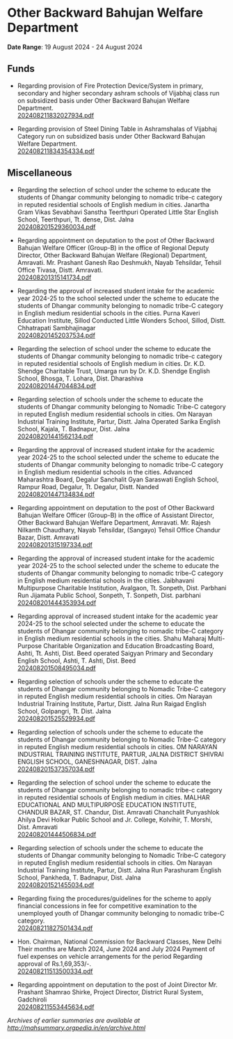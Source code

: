 # Other Backward Bahujan Welfare Department

**Date Range**: 19 August 2024 - 24 August 2024


## Funds
- Regarding provision of Fire Protection Device/System in primary, secondary and higher secondary ashram schools of Vijabhaj class run on subsidized basis under Other Backward Bahujan Welfare Department.\
  [202408211832027934.pdf](https://gr.maharashtra.gov.in/Site/Upload/Government%20Resolutions/English/202408211832027934.pdf)

- Regarding provision of Steel Dining Table in Ashramshalas of Vijabhaj Category run on subsidized basis under Other Backward Bahujan Welfare Department.\
  [202408211834354334.pdf](https://gr.maharashtra.gov.in/Site/Upload/Government%20Resolutions/English/202408211834354334.pdf)

## Miscellaneous
- Regarding the selection of school under the scheme to educate the students of Dhangar community belonging to nomadic tribe-c category in reputed residential schools of English medium in cities. Janartha Gram Vikas Sevabhavi Sanstha Teerthpuri Operated Little Star English School, Teerthpuri, Tt. dense, Dist. Jalna\
  [202408201529360034.pdf](https://gr.maharashtra.gov.in/Site/Upload/Government%20Resolutions/English/202408201529360034.pdf)

- Regarding appointment on deputation to the post of Other Backward Bahujan Welfare Officer (Group-B) in the office of Regional Deputy Director, Other Backward Bahujan Welfare (Regional) Department, Amravati. Mr. Prashant Ganesh Rao Deshmukh, Nayab Tehsildar, Tehsil Office Tivasa, Distt. Amravati.\
  [202408201315141734.pdf](https://gr.maharashtra.gov.in/Site/Upload/Government%20Resolutions/English/202408201315141734.pdf)

- Regarding the approval of increased student intake for the academic year 2024-25 to the school selected under the scheme to educate the students of Dhangar community belonging to nomadic tribe-C category in English medium residential schools in the cities. Purna Kaveri Education Institute, Sillod Conducted Little Wonders School, Sillod, Distt. Chhatrapati Sambhajinagar\
  [202408201452037534.pdf](https://gr.maharashtra.gov.in/Site/Upload/Government%20Resolutions/English/202408201452037534.pdf)

- Regarding the selection of school under the scheme to educate the students of Dhangar community belonging to nomadic tribe-c category in reputed residential schools of English medium in cities. Dr. K.D. Shendge Charitable Trust, Umarga run by Dr. K.D. Shendge English School, Bhosga, T. Lohara, Dist. Dharashiva\
  [202408201447044834.pdf](https://gr.maharashtra.gov.in/Site/Upload/Government%20Resolutions/English/202408201447044834.pdf)

- Regarding selection of schools under the scheme to educate the students of Dhangar community belonging to Nomadic Tribe-C category in reputed English medium residential schools in cities. Om Narayan Industrial Training Institute, Partur, Distt. Jalna Operated Sarika English School, Kajala, T. Badnapur, Dist. Jalna\
  [202408201441562134.pdf](https://gr.maharashtra.gov.in/Site/Upload/Government%20Resolutions/English/202408201441562134.pdf)

- Regarding the approval of increased student intake for the academic year 2024-25 to the school selected under the scheme to educate the students of Dhangar community belonging to nomadic tribe-C category in English medium residential schools in the cities. Advanced Maharashtra Board, Degalur Sanchalit Gyan Saraswati English School, Rampur Road, Degalur, Tt. Degalur, Distt. Nanded\
  [202408201447134834.pdf](https://gr.maharashtra.gov.in/Site/Upload/Government%20Resolutions/English/202408201447134834.....pdf)

- Regarding appointment on deputation to the post of Other Backward Bahujan Welfare Officer (Group-B) in the office of Assistant Director, Other Backward Bahujan Welfare Department, Amravati. Mr. Rajesh Nilkanth Chaudhary, Nayab Tehsildar, (Sangayo) Tehsil Office Chandur Bazar, Distt. Amravati\
  [202408201315197334.pdf](https://gr.maharashtra.gov.in/Site/Upload/Government%20Resolutions/English/202408201315197334.pdf)

- Regarding the approval of increased student intake for the academic year 2024-25 to the school selected under the scheme to educate the students of Dhangar community belonging to nomadic tribe-C category in English medium residential schools in the cities. Jaibhavani Multipurpose Charitable Institution, Avalgaon, Tt. Sonpeth, Dist. Parbhani Run Jijamata Public School, Sonpeth, T. Sonpeth, Dist. parbhani\
  [202408201444353934.pdf](https://gr.maharashtra.gov.in/Site/Upload/Government%20Resolutions/English/202408201444353934.pdf)

- Regarding approval of increased student intake for the academic year 2024-25 to the school selected under the scheme to educate the students of Dhangar community belonging to nomadic tribe-C category in English medium residential schools in the cities. Shahu Maharaj Multi-Purpose Charitable Organization and Education Broadcasting Board, Ashti, Tt. Ashti, Dist. Beed operated Saigyan Primary and Secondary English School, Ashti, T. Ashti, Dist. Beed\
  [202408201508495034.pdf](https://gr.maharashtra.gov.in/Site/Upload/Government%20Resolutions/English/202408201508495034.pdf)

- Regarding selection of schools under the scheme to educate the students of Dhangar community belonging to Nomadic Tribe-C category in reputed English medium residential schools in cities. Om Narayan Industrial Training Institute, Partur, Distt. Jalna Run Raigad English School, Golpangri, Tt. Dist. Jalna\
  [202408201525529934.pdf](https://gr.maharashtra.gov.in/Site/Upload/Government%20Resolutions/English/202408201525529934.pdf)

- Regarding selection of schools under the scheme to educate the students of Dhangar community belonging to Nomadic Tribe-C category in reputed English medium residential schools in cities. OM NARAYAN INDUSTRIAL TRAINING INSTITUTE, PARTUR, JALNA DISTRICT SHIVRAI ENGLISH SCHOOL, GANESHNAGAR, DIST. Jalna\
  [202408201537357034.pdf](https://gr.maharashtra.gov.in/Site/Upload/Government%20Resolutions/English/202408201537357034.pdf)

- Regarding the selection of school under the scheme to educate the students of Dhangar community belonging to nomadic tribe-c category in reputed residential schools of English medium in cities. MALHAR EDUCATIONAL AND MULTIPURPOSE EDUCATION INSTITUTE, CHANDUR BAZAR, ST. Chandur, Dist. Amravati Chanchalit Punyashlok Ahilya Devi Holkar Public School and Jr. College, Kolvihir, T. Morshi, Dist. Amravati\
  [202408201444506834.pdf](https://gr.maharashtra.gov.in/Site/Upload/Government%20Resolutions/English/202408201444506834.pdf)

- Regarding selection of schools under the scheme to educate the students of Dhangar community belonging to Nomadic Tribe-C category in reputed English medium residential schools in cities. Om Narayan Industrial Training Institute, Partur, Distt. Jalna Run Parashuram English School, Pankheda, T. Badnapur, Dist. Jalna\
  [202408201521455034.pdf](https://gr.maharashtra.gov.in/Site/Upload/Government%20Resolutions/English/202408201521455034.pdf)

- Regarding fixing the procedures/guidelines for the scheme to apply financial concessions in fee for competitive examination to the unemployed youth of Dhangar community belonging to nomadic tribe-C category.\
  [202408211827501434.pdf](https://gr.maharashtra.gov.in/Site/Upload/Government%20Resolutions/English/202408211827501434.pdf)

- Hon. Chairman, National Commission for Backward Classes, New Delhi Their months are March 2024, June 2024 and July 2024 Payment of fuel expenses on vehicle arrangements for the period Regarding approval of Rs.1,69,353/-.\
  [202408211513500334.pdf](https://gr.maharashtra.gov.in/Site/Upload/Government%20Resolutions/English/202408211513500334.pdf)

- Regarding appointment on deputation to the post of Joint Director Mr. Prashant Shamrao Shirke, Project Director, District Rural System, Gadchiroli\
  [202408211553445634.pdf](https://gr.maharashtra.gov.in/Site/Upload/Government%20Resolutions/English/202408211553445634.pdf)


*Archives of earlier summaries are available at http://mahsummary.orgpedia.in/en/archive.html*